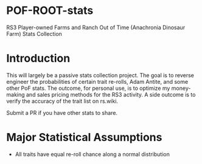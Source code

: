 # POF-ROOT-stats
RS3 Player-owned Farms and Ranch Out of Time (Anachronia Dinosaur Farm) Stats Collection

# Introduction
This will largely be a passive stats collection project. The goal is to reverse engineer the probabilities of certain trait re-rolls, Adam Antite, and some other PoF stats. The outcome, for personal use, is to optimize my money-making and sales pricing methods for the RS3 activity. A side outcome is to verify the accuracy of the trait list on rs.wiki.

Submit a PR if you have other stats to share.

# Major Statistical Assumptions
* All traits have equal re-roll chance along a normal distribution
